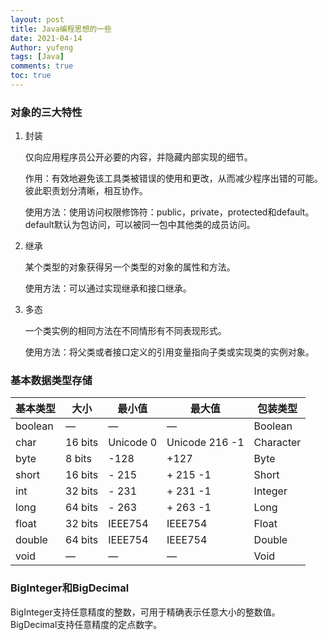 ```yaml
---
layout: post
title: Java编程思想的一些
date: 2021-04-14
Author: yufeng 
tags: [Java]
comments: true
toc: true
---
```


### 对象的三大特性

1. 封装

   仅向应用程序员公开必要的内容，并隐藏内部实现的细节。

   作用：有效地避免该工具类被错误的使用和更改，从而减少程序出错的可能。彼此职责划分清晰，相互协作。

   使用方法：使用访问权限修饰符：public，private，protected和default。default默认为包访问，可以被同一包中其他类的成员访问。

2. 继承

   某个类型的对象获得另一个类型的对象的属性和方法。

   使用方法：可以通过实现继承和接口继承。

3. 多态

   一个类实例的相同方法在不同情形有不同表现形式。

   使用方法：将父类或者接口定义的引用变量指向子类或实现类的实例对象。

### 基本数据类型存储

| 基本类型 | 大小    | 最小值    | 最大值         | 包装类型  |
| -------- | ------- | --------- | -------------- | --------- |
| boolean  | —       | —         | —              | Boolean   |
| char     | 16 bits | Unicode 0 | Unicode 216 -1 | Character |
| byte     | 8 bits  | -128      | +127           | Byte      |
| short    | 16 bits | - 215     | + 215 -1       | Short     |
| int      | 32 bits | - 231     | + 231 -1       | Integer   |
| long     | 64 bits | - 263     | + 263 -1       | Long      |
| float    | 32 bits | IEEE754   | IEEE754        | Float     |
| double   | 64 bits | IEEE754   | IEEE754        | Double    |
| void     | —       | —         | —              | Void      |

### BigInteger和BigDecimal

BigInteger支持任意精度的整数，可用于精确表示任意大小的整数值。BigDecimal支持任意精度的定点数字。
